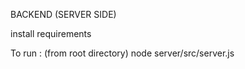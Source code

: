 BACKEND (SERVER SIDE)

install requirements

To run :
(from root directory)
node server/src/server.js



